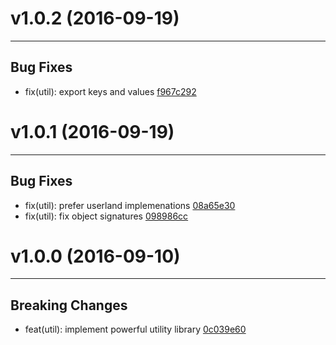 # v1.0.2 (2016-09-19)
---


## Bug Fixes

- fix(util): export keys and values [f967c292](https://github.com/northbrookjs/northbrookjs/commits/f967c29284822210de8f8ce4cd0cb8df986d7e81)


# v1.0.1 (2016-09-19)
---


## Bug Fixes

- fix(util): prefer userland implemenations [08a65e30](https://github.com/northbrookjs/northbrookjs/commits/08a65e308fd25d92346ece7bc2c2f1afcf48d378)
- fix(util): fix object signatures [098986cc](https://github.com/northbrookjs/northbrookjs/commits/098986cc89689194334c833bc4b0a59258cc31ab)


# v1.0.0 (2016-09-10)
---


## Breaking Changes

- feat(util): implement powerful utility library [0c039e60](https://github.com/northbrookjs/northbrookjs/commits/0c039e608a3eacf55dfb06648a345b23378c2d20)



